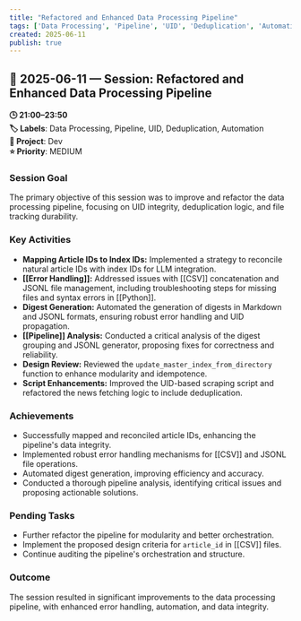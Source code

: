 ```yaml
---
title: "Refactored and Enhanced Data Processing Pipeline"
tags: ['Data Processing', 'Pipeline', 'UID', 'Deduplication', 'Automation']
created: 2025-06-11
publish: true
---
```


## 📅 2025-06-11 — Session: Refactored and Enhanced Data Processing Pipeline

**🕒 21:00–23:50**  
**🏷️ Labels**: Data Processing, Pipeline, UID, Deduplication, Automation  
**📂 Project**: Dev  
**⭐ Priority**: MEDIUM  


### Session Goal
The primary objective of this session was to improve and refactor the data processing pipeline, focusing on UID integrity, deduplication logic, and file tracking durability.

### Key Activities
- **Mapping Article IDs to Index IDs:** Implemented a strategy to reconcile natural article IDs with index IDs for LLM integration.
- **[[Error Handling]]:** Addressed issues with [[CSV]] concatenation and JSONL file management, including troubleshooting steps for missing files and syntax errors in [[Python]].
- **Digest Generation:** Automated the generation of digests in Markdown and JSONL formats, ensuring robust error handling and UID propagation.
- **[[Pipeline]] Analysis:** Conducted a critical analysis of the digest grouping and JSONL generator, proposing fixes for correctness and reliability.
- **Design Review:** Reviewed the `update_master_index_from_directory` function to enhance modularity and idempotence.
- **Script Enhancements:** Improved the UID-based scraping script and refactored the news fetching logic to include deduplication.

### Achievements
- Successfully mapped and reconciled article IDs, enhancing the pipeline's data integrity.
- Implemented robust error handling mechanisms for [[CSV]] and JSONL file operations.
- Automated digest generation, improving efficiency and accuracy.
- Conducted a thorough pipeline analysis, identifying critical issues and proposing actionable solutions.

### Pending Tasks
- Further refactor the pipeline for modularity and better orchestration.
- Implement the proposed design criteria for `article_id` in [[CSV]] files.
- Continue auditing the pipeline's orchestration and structure.

### Outcome
The session resulted in significant improvements to the data processing pipeline, with enhanced error handling, automation, and data integrity.
